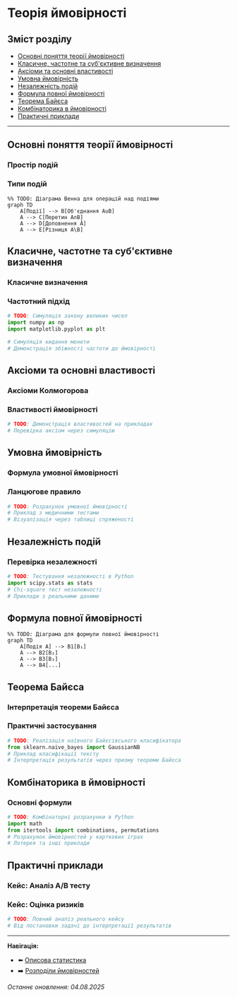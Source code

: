 # Теорія ймовірності

## Зміст розділу

-   [Основні поняття теорії ймовірності](#основні-поняття-теорії-ймовірності)
-   [Класичне, частотне та суб'єктивне визначення](#класичне-частотне-та-субєктивне-визначення)
-   [Аксіоми та основні властивості](#аксіоми-та-основні-властивості)
-   [Умовна ймовірність](#умовна-ймовірність)
-   [Незалежність подій](#незалежність-подій)
-   [Формула повної ймовірності](#формула-повної-ймовірності)
-   [Теорема Байєса](#теорема-байєса)
-   [Комбінаторика в ймовірності](#комбінаторика-в-ймовірності)
-   [Практичні приклади](#практичні-приклади)

---

## Основні поняття теорії ймовірності

<!-- TODO: Випадковий експеримент, простір елементарних подій -->
<!-- Події та їх типи -->
<!-- Визначення ймовірності -->
<!-- Зв'язок з аналізом даних -->

### Простір подій

<!-- TODO: Детальне пояснення Ω, σ-алгебри -->
<!-- Приклади просторів подій -->

### Типи подій

<!-- TODO: Елементарні, складені, достовірні, неможливі -->
<!-- Операції над подіями -->

```mermaid
%% TODO: Діаграма Венна для операцій над подіями
graph TD
    A[Події] --> B[Об'єднання A∪B]
    A --> C[Перетин A∩B]
    A --> D[Доповнення Ā]
    A --> E[Різниця A\B]
```

## Класичне, частотне та суб'єктивне визначення

<!-- TODO: Класичне визначення ймовірності -->
<!-- Частотний підхід -->
<!-- Суб'єктивна ймовірність -->
<!-- Порівняння підходів та їх застосування -->

### Класичне визначення

<!-- TODO: Формула P(A) = |A|/|Ω| -->
<!-- Умови застосування -->
<!-- Приклади з грою в кості -->

### Частотний підхід

<!-- TODO: Закон великих чисел -->
<!-- Статистична ймовірність -->

```python
# TODO: Симуляція закону великих чисел
import numpy as np
import matplotlib.pyplot as plt

# Симуляція кидання монети
# Демонстрація збіжності частоти до ймовірності
```

## Аксіоми та основні властивості

<!-- TODO: Аксіоми Колмогорова -->
<!-- Основні властивості ймовірності -->
<!-- Принцип включень-виключень -->

### Аксіоми Колмогорова

<!-- TODO: Детальний розбір трьох аксіом -->
<!-- Наслідки аксіом -->

### Властивості ймовірності

<!-- TODO: P(∅) = 0, P(Ā) = 1 - P(A), тощо -->

```python
# TODO: Демонстрація властивостей на прикладах
# Перевірка аксіом через симуляцію
```

## Умовна ймовірність

<!-- TODO: Визначення P(A|B) = P(A∩B)/P(B) -->
<!-- Інтерпретація та практичне значення -->
<!-- Приклади з медичної діагностики -->

### Формула умовної ймовірності

<!-- TODO: Математичне обґрунтування -->
<!-- Умови застосування -->

### Ланцюгове правило

<!-- TODO: P(A₁∩A₂∩...∩Aₙ) -->

```python
# TODO: Розрахунок умовної ймовірності
# Приклад з медичними тестами
# Візуалізація через таблиці спряженості
```

## Незалежність подій

<!-- TODO: Визначення незалежності -->
<!-- Різниця між незалежністю та відсутністю кореляції -->
<!-- Парна та взаємна незалежність -->

### Перевірка незалежності

<!-- TODO: P(A∩B) = P(A)P(B) -->
<!-- Тестування гіпотези незалежності -->

```python
# TODO: Тестування незалежності в Python
import scipy.stats as stats
# Chi-square тест незалежності
# Приклади з реальними даними
```

## Формула повної ймовірності

<!-- TODO: Розбиття простору на непересічні події -->
<!-- Формула та її застосування -->
<!-- Зв'язок з теоремою Байєса -->

```mermaid
%% TODO: Діаграма для формули повної ймовірності
graph TD
    A[Подія A] --> B1[B₁]
    A --> B2[B₂]
    A --> B3[B₃]
    A --> B4[...]
```

## Теорема Байєса

<!-- TODO: Формула Байєса -->
<!-- Апріорна та апостеріорна ймовірність -->
<!-- Застосування в машинному навчанні -->
<!-- Наївний Байєсів класифікатор -->

### Інтерпретація теореми Байєса

<!-- TODO: Філософський аспект -->
<!-- Байєсівський vs частотний підхід -->

### Практичні застосування

<!-- TODO: Медична діагностика -->
<!-- Спам-фільтри -->
<!-- A/B тестування -->

```python
# TODO: Реалізація наївного Байєсівського класифікатора
from sklearn.naive_bayes import GaussianNB
# Приклад класифікації тексту
# Інтерпретація результатів через призму теореми Байєса
```

## Комбінаторика в ймовірності

<!-- TODO: Розміщення, перестановки, сполучення -->
<!-- Застосування в розрахунку ймовірностей -->
<!-- Принцип включень-виключень -->

### Основні формули

<!-- TODO: n!, C(n,k), A(n,k) -->
<!-- Біноміальні коефіцієнти -->

```python
# TODO: Комбінаторні розрахунки в Python
import math
from itertools import combinations, permutations
# Розрахунок ймовірностей у карткових іграх
# Лотерея та інші приклади
```

## Практичні приклади

<!-- TODO: Комплексні задачі -->
<!-- Інтеграція всіх вивчених концепцій -->
<!-- Реальні кейси з бізнесу -->

### Кейс: Аналіз A/B тесту

<!-- TODO: Застосування теорії ймовірності в A/B тестуванні -->

### Кейс: Оцінка ризиків

<!-- TODO: Фінансові ризики через призму ймовірності -->

```python
# TODO: Повний аналіз реального кейсу
# Від постановки задачі до інтерпретації результатів
```

---

**Навігація:**

-   ⬅️ [Описова статистика](./04_описова_статистика.md)
-   ➡️ [Розподіли ймовірностей](./06_розподіли_ймовірностей.md)

_Останнє оновлення: 04.08.2025_
